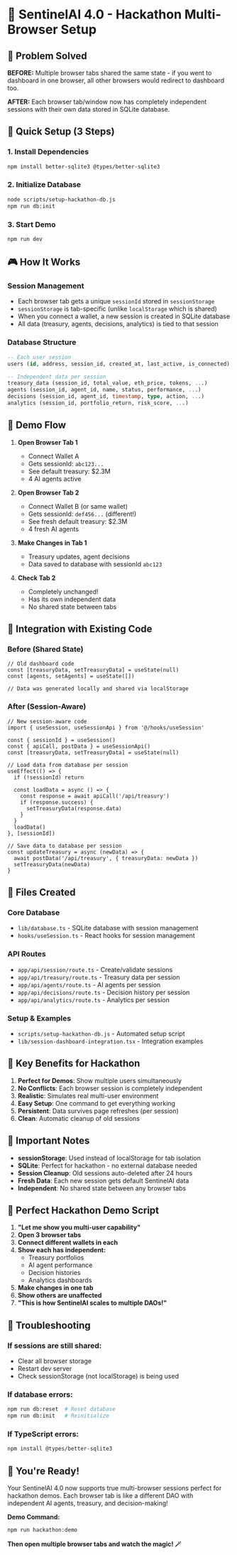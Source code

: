 # 🚀 SentinelAI 4.0 - Hackathon Multi-Browser Setup

## 🎯 Problem Solved

**BEFORE:** Multiple browser tabs shared the same state - if you went to dashboard in one browser, all other browsers would redirect to dashboard too.

**AFTER:** Each browser tab/window now has completely independent sessions with their own data stored in SQLite database.

## 🔧 Quick Setup (3 Steps)

### 1. Install Dependencies
```bash
npm install better-sqlite3 @types/better-sqlite3
```

### 2. Initialize Database
```bash
node scripts/setup-hackathon-db.js
npm run db:init
```

### 3. Start Demo
```bash
npm run dev
```

## 🎮 How It Works

### Session Management
- Each browser tab gets a unique `sessionId` stored in `sessionStorage`
- `sessionStorage` is tab-specific (unlike `localStorage` which is shared)
- When you connect a wallet, a new session is created in SQLite database
- All data (treasury, agents, decisions, analytics) is tied to that session

### Database Structure
```sql
-- Each user session
users (id, address, session_id, created_at, last_active, is_connected)

-- Independent data per session
treasury_data (session_id, total_value, eth_price, tokens, ...)
agents (session_id, agent_id, name, status, performance, ...)
decisions (session_id, agent_id, timestamp, type, action, ...)
analytics (session_id, portfolio_return, risk_score, ...)
```

## 🎪 Demo Flow

1. **Open Browser Tab 1**
   - Connect Wallet A
   - Gets sessionId: `abc123...`
   - See default treasury: $2.3M
   - 4 AI agents active

2. **Open Browser Tab 2** 
   - Connect Wallet B (or same wallet)
   - Gets sessionId: `def456...` (different!)
   - See fresh default treasury: $2.3M
   - 4 fresh AI agents

3. **Make Changes in Tab 1**
   - Treasury updates, agent decisions
   - Data saved to database with sessionId `abc123`

4. **Check Tab 2**
   - Completely unchanged!
   - Has its own independent data
   - No shared state between tabs

## 🔨 Integration with Existing Code

### Before (Shared State)
```tsx
// Old dashboard code
const [treasuryData, setTreasuryData] = useState(null)
const [agents, setAgents] = useState([])

// Data was generated locally and shared via localStorage
```

### After (Session-Aware)
```tsx
// New session-aware code
import { useSession, useSessionApi } from '@/hooks/useSession'

const { sessionId } = useSession()
const { apiCall, postData } = useSessionApi()
const [treasuryData, setTreasuryData] = useState(null)

// Load data from database per session
useEffect(() => {
  if (!sessionId) return
  
  const loadData = async () => {
    const response = await apiCall('/api/treasury')
    if (response.success) {
      setTreasuryData(response.data)
    }
  }
  loadData()
}, [sessionId])

// Save data to database per session
const updateTreasury = async (newData) => {
  await postData('/api/treasury', { treasuryData: newData })
  setTreasuryData(newData)
}
```

## 📁 Files Created

### Core Database
- `lib/database.ts` - SQLite database with session management
- `hooks/useSession.ts` - React hooks for session management

### API Routes
- `app/api/session/route.ts` - Create/validate sessions
- `app/api/treasury/route.ts` - Treasury data per session
- `app/api/agents/route.ts` - AI agents per session
- `app/api/decisions/route.ts` - Decision history per session
- `app/api/analytics/route.ts` - Analytics per session

### Setup & Examples
- `scripts/setup-hackathon-db.js` - Automated setup script
- `lib/session-dashboard-integration.tsx` - Integration examples

## 🎯 Key Benefits for Hackathon

1. **Perfect for Demos**: Show multiple users simultaneously
2. **No Conflicts**: Each browser session is completely independent
3. **Realistic**: Simulates real multi-user environment
4. **Easy Setup**: One command to get everything working
5. **Persistent**: Data survives page refreshes (per session)
6. **Clean**: Automatic cleanup of old sessions

## 🚨 Important Notes

- **sessionStorage**: Used instead of localStorage for tab isolation
- **SQLite**: Perfect for hackathon - no external database needed
- **Session Cleanup**: Old sessions auto-deleted after 24 hours
- **Fresh Data**: Each new session gets default SentinelAI data
- **Independent**: No shared state between any browser tabs

## 🎪 Perfect Hackathon Demo Script

1. **"Let me show you multi-user capability"**
2. **Open 3 browser tabs**
3. **Connect different wallets in each**
4. **Show each has independent:**
   - Treasury portfolios
   - AI agent performance  
   - Decision histories
   - Analytics dashboards
5. **Make changes in one tab**
6. **Show others are unaffected**
7. **"This is how SentinelAI scales to multiple DAOs!"**

## 🔧 Troubleshooting

### If sessions are still shared:
- Clear all browser storage
- Restart dev server
- Check sessionStorage (not localStorage) is being used

### If database errors:
```bash
npm run db:reset  # Reset database
npm run db:init   # Reinitialize
```

### If TypeScript errors:
```bash
npm install @types/better-sqlite3
```

## 🎉 You're Ready!

Your SentinelAI 4.0 now supports true multi-browser sessions perfect for hackathon demos. Each browser tab is like a different DAO with independent AI agents, treasury, and decision-making!

**Demo Command:**
```bash
npm run hackathon:demo
```

**Then open multiple browser tabs and watch the magic! 🪄**
